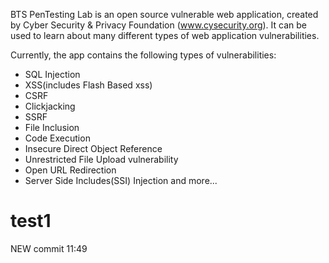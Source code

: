 BTS PenTesting Lab is an open source vulnerable web application, created by Cyber Security & Privacy Foundation (www.cysecurity.org). It can be used to learn about many different types of web application vulnerabilities.

Currently, the app contains the following types of vulnerabilities:
* SQL Injection
* XSS(includes Flash Based xss)
* CSRF
* Clickjacking
* SSRF
* File Inclusion
* Code Execution
* Insecure Direct Object Reference
* Unrestricted File Upload vulnerability
* Open URL Redirection
* Server Side Includes(SSI) Injection
and more...

# test1
NEW commit 11:49
